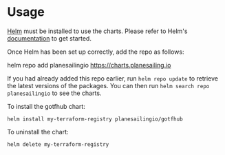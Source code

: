 # Usage

[Helm](https://helm.sh) must be installed to use the charts.  Please refer to
Helm's [documentation](https://helm.sh/docs) to get started.

Once Helm has been set up correctly, add the repo as follows:

  helm repo add planesailingio https://charts.planesailing.io

If you had already added this repo earlier, run `helm repo update` to retrieve
the latest versions of the packages.  You can then run `helm search repo
planesailingio` to see the charts.

To install the gotfhub chart:

    helm install my-terraform-registry planesailingio/gotfhub

To uninstall the chart:

    helm delete my-terraform-registry
